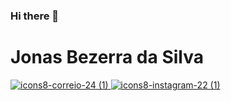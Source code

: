 ### Hi there 👋

<!--
**JonasBezerra/JonasBezerra** is a ✨ _special_ ✨ repository because its `README.md` (this file) appears on your GitHub profile.

Here are some ideas to get you started:

- 🔭 I’m currently working on ...
- 🌱 I’m currently learning ...
- 👯 I’m looking to collaborate on ...
- 🤔 I’m looking for help with ...
- 💬 Ask me about ...
- 📫 How to reach me: ...
- 😄 Pronouns: ...
- ⚡ Fun fact: ...
-->
# Jonas Bezerra da Silva
<a href="https://instagram.com/jonasbezerradasilva99">![icons8-correio-24 (1)](https://user-images.githubusercontent.com/67350258/90355032-19ceaa00-e019-11ea-9db7-eb73a4aca7d7.png)
</a> 
<a href="mailto:jonas.official2019@gmail.com">![icons8-instagram-22 (1)](https://user-images.githubusercontent.com/67350258/90355291-f0fae480-e019-11ea-8717-6b2ffd5e9086.png)
</a>

